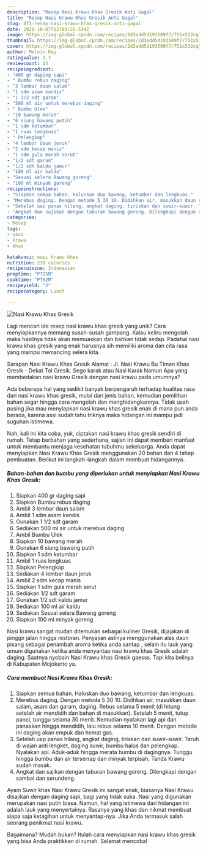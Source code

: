 ```yaml
---
description: "Resep Nasi Krawu Khas Gresik Anti Gagal"
title: "Resep Nasi Krawu Khas Gresik Anti Gagal"
slug: 471-resep-nasi-krawu-khas-gresik-anti-gagal
date: 2020-10-07T12:03:29.534Z
image: https://img-global.cpcdn.com/recipes/2d3add5d193509f7/751x532cq70/nasi-krawu-khas-gresik-foto-resep-utama.jpg
thumbnail: https://img-global.cpcdn.com/recipes/2d3add5d193509f7/751x532cq70/nasi-krawu-khas-gresik-foto-resep-utama.jpg
cover: https://img-global.cpcdn.com/recipes/2d3add5d193509f7/751x532cq70/nasi-krawu-khas-gresik-foto-resep-utama.jpg
author: Melvin Ray
ratingvalue: 3.7
reviewcount: 15
recipeingredient:
- "400 gr daging sapi"
- " Bumbu rebus daging"
- "3 lembar daun salam"
- "1 sdm asam kandis"
- "1 1/2 sdt garam"
- "500 ml air untuk merebus daging"
- " Bumbu Ulek"
- "10 bawang merah"
- "6 siung bawang putih"
- "1 sdm ketumbar"
- "1 ruas lengkuas"
- " Pelengkap"
- "4 lembar daun jeruk"
- "2 sdm kecap manis"
- "1 sdm gula merah serut"
- "1/2 sdt garam"
- "1/2 sdt kaldu jamur"
- "100 ml air kaldu"
- "Sesuai selera Bawang goreng"
- "100 ml minyak goreng"
recipeinstructions:
- "Siapkan semua bahan. Haluskan duo bawang, ketumbar dan lengkuas."
- "Merebus daging. Dengan metode 5 30 10. Didihkan air, masukkan daun salam, asam dan garam, daging. Rebus selama 5 menit (di hitung setelah air mendidih dan bahan di masukkan). Setelah 5 menit, tutup panci, tunggu selama 30 menit. Kemudian nyalakan lagi api dan panaskan hingga mendidih, lalu rebus selama 10 menit. Dengan metode ini daging akan empuk dan hemat gas."
- "Setelah uap panas hilang, angkat daging, tiriskan dan suwir-suwir. Taruh di wajan anti lengket, daging suwir, bumbu halus dan pelengkap. Nyalakan api. Aduk-aduk hingga merata bumbu di dagingnya. Tunggu hingga bumbu dan air terserrap dan minyak terpisah. Tanda Krawu sudah masak."
- "Angkat dan sajikan dengan taburan bawang goreng. Dilengkapi dengan sambal dan serundeng."
categories:
- Resep
tags:
- nasi
- krawu
- khas

katakunci: nasi krawu khas 
nutrition: 230 calories
recipecuisine: Indonesian
preptime: "PT25M"
cooktime: "PT52M"
recipeyield: "2"
recipecategory: Lunch

---
```



![Nasi Krawu Khas Gresik](https://img-global.cpcdn.com/recipes/2d3add5d193509f7/751x532cq70/nasi-krawu-khas-gresik-foto-resep-utama.jpg)

Lagi mencari ide resep nasi krawu khas gresik yang unik? Cara menyiapkannya memang susah-susah gampang. Kalau keliru mengolah maka hasilnya tidak akan memuaskan dan bahkan tidak sedap. Padahal nasi krawu khas gresik yang enak harusnya sih memiliki aroma dan cita rasa yang mampu memancing selera kita.

Sarapan Nasi Krawu Khas Gresik Alamat : Jl. Nasi Krawu Bu Timan Khas Gresik - Dekat Tol Gresik. Sego karak atau Nasi Karak Namun Apa yang membedakan nasi krawu Gresik dengan nasi krawu pada umumnya?

Ada beberapa hal yang sedikit banyak berpengaruh terhadap kualitas rasa dari nasi krawu khas gresik, mulai dari jenis bahan, kemudian pemilihan bahan segar hingga cara mengolah dan menghidangkannya. Tidak usah pusing jika mau menyiapkan nasi krawu khas gresik enak di mana pun anda berada, karena asal sudah tahu triknya maka hidangan ini mampu jadi suguhan istimewa.


Nah, kali ini kita coba, yuk, ciptakan nasi krawu khas gresik sendiri di rumah. Tetap berbahan yang sederhana, sajian ini dapat memberi manfaat untuk membantu menjaga kesehatan tubuhmu sekeluarga. Anda dapat menyiapkan Nasi Krawu Khas Gresik menggunakan 20 bahan dan 4 tahap pembuatan. Berikut ini langkah-langkah dalam membuat hidangannya.

<!--inarticleads1-->

##### Bahan-bahan dan bumbu yang diperlukan untuk menyiapkan Nasi Krawu Khas Gresik:

1. Siapkan 400 gr daging sapi
1. Siapkan  Bumbu rebus daging
1. Ambil 3 lembar daun salam
1. Ambil 1 sdm asam kandis
1. Gunakan 1 1/2 sdt garam
1. Sediakan 500 ml air untuk merebus daging
1. Ambil  Bumbu Ulek
1. Siapkan 10 bawang merah
1. Gunakan 6 siung bawang putih
1. Siapkan 1 sdm ketumbar
1. Ambil 1 ruas lengkuas
1. Siapkan  Pelengkap
1. Sediakan 4 lembar daun jeruk
1. Ambil 2 sdm kecap manis
1. Siapkan 1 sdm gula merah serut
1. Sediakan 1/2 sdt garam
1. Gunakan 1/2 sdt kaldu jamur
1. Sediakan 100 ml air kaldu
1. Sediakan Sesuai selera Bawang goreng
1. Siapkan 100 ml minyak goreng


Nasi krawu sangat mudah ditemukan sebagai kuliner Gresik, dijajakan di pinggir jalan hingga restoran. Penyajian aslinya menggunakan alas daun pisang sebagai penambah aroma ketika anda santap , selain itu lauk yang umum digunakan ketika anda menyantap nasi krawu khas Gresik adalah daging. Saatnya nyobain Nasi Krawu khas Gresik gaesss. Tapi kita belinya di Kabupaten Mojokerto ya. 

<!--inarticleads2-->

##### Cara membuat Nasi Krawu Khas Gresik:

1. Siapkan semua bahan. Haluskan duo bawang, ketumbar dan lengkuas.
1. Merebus daging. Dengan metode 5 30 10. Didihkan air, masukkan daun salam, asam dan garam, daging. Rebus selama 5 menit (di hitung setelah air mendidih dan bahan di masukkan). Setelah 5 menit, tutup panci, tunggu selama 30 menit. Kemudian nyalakan lagi api dan panaskan hingga mendidih, lalu rebus selama 10 menit. Dengan metode ini daging akan empuk dan hemat gas.
1. Setelah uap panas hilang, angkat daging, tiriskan dan suwir-suwir. Taruh di wajan anti lengket, daging suwir, bumbu halus dan pelengkap. Nyalakan api. Aduk-aduk hingga merata bumbu di dagingnya. Tunggu hingga bumbu dan air terserrap dan minyak terpisah. Tanda Krawu sudah masak.
1. Angkat dan sajikan dengan taburan bawang goreng. Dilengkapi dengan sambal dan serundeng.


Ayam Suwir khas Nasi Krawu Gresik ini sangat enak, biasanya Nasi Krawu disajikan dengan daging sapi, bagi yang tidak suka. Nasi yang digunakan merupakan nasi putih biasa. Namun, hal yang istimewa dari hidangan ini adalah lauk yang menyertainya. Rasanya yang khas dan nikmat membuat siapa saja ketagihan untuk menyantap-nya. Jika Anda termasuk salah seorang penikmat nasi krawu. 

Bagaimana? Mudah bukan? Itulah cara menyiapkan nasi krawu khas gresik yang bisa Anda praktikkan di rumah. Selamat mencoba!
